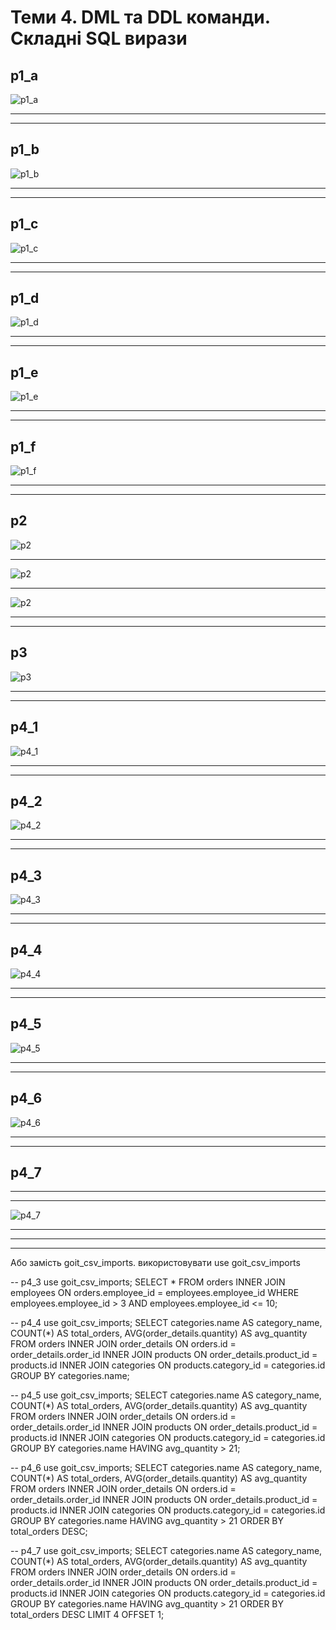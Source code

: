 # **Теми 4. DML та DDL команди. Складні SQL вирази**

## **p1_a**

![p1_a](/p1_a.png)

---

---

## **p1_b**

![p1_b](/p1_b.png)

---

---

## **p1_c**

![p1_c](/p1_c.png)

---

---

## **p1_d**

![p1_d](/p1_d.png)

---

---

## **p1_e**

![p1_e](/p1_e.png)

---

---

## **p1_f**

![p1_f](/p1_f.png)

---

---

## **p2**

![p2](/p2_a_b.png)

---
![p2](/p2_a_c.png)

---
![p2](/p2_d.png)

---

---

## **p3**

![p3](/p3.png)

---

---

## **p4_1**

![p4_1](/p4_1.png)

---

---

## **p4_2**

![p4_2](/p4_2.png)

---

---

## **p4_3**

![p4_3](/p4_3.png)

---

---

## **p4_4**

![p4_4](/p4_4.png)

---

---

## **p4_5**

![p4_5](/p4_5.png)

---

---

## **p4_6**

![p4_6](/p4_6.png)

---

---

## **p4_7**
---

---

![p4_7](/p4_7.png)

---

---
_______________________________________________________________________________________________________
Або замість  goit_csv_imports. використовувати   use goit_csv_imports


-- p4_3
use goit_csv_imports;
SELECT *
FROM orders
INNER JOIN employees ON orders.employee_id = employees.employee_id
WHERE employees.employee_id > 3 AND employees.employee_id <= 10;

-- p4_4
use goit_csv_imports;
SELECT 
    categories.name AS category_name,
    COUNT(*) AS total_orders,
    AVG(order_details.quantity) AS avg_quantity
FROM orders
INNER JOIN order_details ON orders.id = order_details.order_id
INNER JOIN products ON order_details.product_id = products.id
INNER JOIN categories ON products.category_id = categories.id
GROUP BY categories.name;

-- p4_5
use goit_csv_imports;
SELECT 
    categories.name AS category_name,
    COUNT(*) AS total_orders,
    AVG(order_details.quantity) AS avg_quantity
FROM orders
INNER JOIN order_details ON orders.id = order_details.order_id
INNER JOIN products ON order_details.product_id = products.id
INNER JOIN categories ON products.category_id = categories.id
GROUP BY categories.name
HAVING avg_quantity > 21;

-- p4_6
use goit_csv_imports;
SELECT 
    categories.name AS category_name,
    COUNT(*) AS total_orders,
    AVG(order_details.quantity) AS avg_quantity
FROM orders
INNER JOIN order_details ON orders.id = order_details.order_id
INNER JOIN products ON order_details.product_id = products.id
INNER JOIN categories ON products.category_id = categories.id
GROUP BY categories.name
HAVING avg_quantity > 21
ORDER BY total_orders DESC;

-- p4_7
use goit_csv_imports;
SELECT 
    categories.name AS category_name,
    COUNT(*) AS total_orders,
    AVG(order_details.quantity) AS avg_quantity
FROM orders
INNER JOIN order_details ON orders.id = order_details.order_id
INNER JOIN products ON order_details.product_id = products.id
INNER JOIN categories ON products.category_id = categories.id
GROUP BY categories.name
HAVING avg_quantity > 21
ORDER BY total_orders DESC
LIMIT 4 OFFSET 1;

